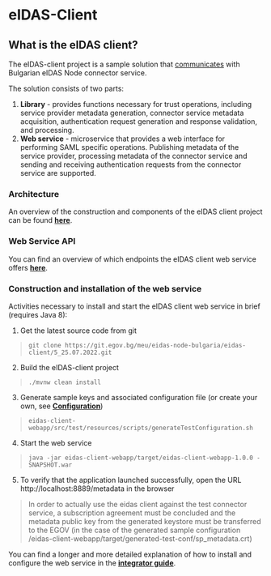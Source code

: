# eIDAS-Client

## What is the eIDAS client?

The eIDAS-client project is a sample solution that [communicates](doc/en/Background_EN.md) with Bulgarian eIDAS Node connector service.


The solution consists of two parts:

1. **Library** - provides functions necessary for trust operations, including service provider metadata generation, connector service metadata acquisition, authentication request generation and response validation, and processing.
2. **Web service** - microservice that provides a web interface for performing SAML specific operations. Publishing metadata of the service provider, processing metadata of the connector service and sending and receiving authentication requests from the connector service are supported.

### Architecture

An overview of the construction and components of the eIDAS client project can be found [**here**](doc/en/Structure_EN.md).


### Web Service API

You can find an overview of which endpoints the eIDAS client web service offers [**here**](doc/en/Service-API_EN.md).



### Construction and installation of the web service

Activities necessary to install and start the eIDAS client web service in brief (requires Java 8):

1. Get the latest source code from git
>`git clone https://git.egov.bg/meu/eidas-node-bulgaria/eidas-client/5_25.07.2022.git`

2. Build the eIDAS-client project
>`./mvnw clean install`

3. Generate sample keys and associated configuration file (or create your own, see [**Configuration**](doc/en/Configuration_EN.md))
>`eidas-client-webapp/src/test/resources/scripts/generateTestConfiguration.sh`

4. Start the web service
>`java -jar eidas-client-webapp/target/eidas-client-webapp-1.0.0 -SNAPSHOT.war`

5. To verify that the application launched successfully, open the URL http://localhost:8889/metadata in the browser

> In order to actually use the eidas client against the test connector service, a subscription agreement must be concluded and the metadata public key from the generated keystore must be transferred to the EGOV (in the case of the generated sample configuration /eidas-client-webapp/target/generated-test-conf/sp_metadata.crt)

You can find a longer and more detailed explanation of how to install and configure the web service in the [**integrator guide**](doc/en/Configuration_EN.md).

